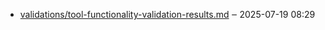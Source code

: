 - [validations/tool-functionality-validation-results.md](validations/tool-functionality-validation-results.md) ‒ 2025-07-19 08:29
